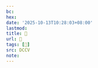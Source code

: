 ```yaml
---
bc:
hex:
date: '2025-10-13T10:28:03+08:00'
lastmod:
title: 􄨰
url: 􄨰
tags: [𥰟]
src: DCCV
note:
---
```

